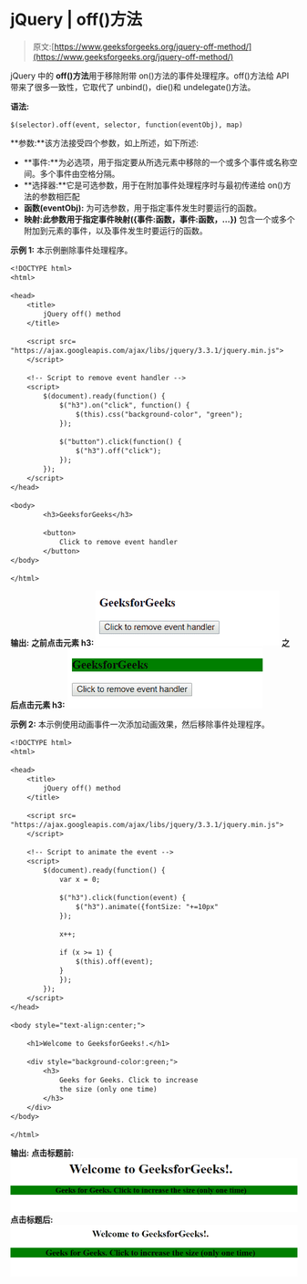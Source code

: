 # jQuery | off()方法

> 原文:[https://www.geeksforgeeks.org/jquery-off-method/](https://www.geeksforgeeks.org/jquery-off-method/)

jQuery 中的 **off()方法**用于移除附带 on()方法的事件处理程序。off()方法给 API 带来了很多一致性，它取代了 unbind()，die()和 undelegate()方法。

**语法:**

```
$(selector).off(event, selector, function(eventObj), map)
```

**参数:**该方法接受四个参数，如上所述，如下所述:

*   **事件:**为必选项，用于指定要从所选元素中移除的一个或多个事件或名称空间。多个事件由空格分隔。
*   **选择器:**它是可选参数，用于在附加事件处理程序时与最初传递给 on()方法的参数相匹配
*   **函数(eventObj):** 为可选参数，用于指定事件发生时要运行的函数。
*   **映射:**此参数用于指定事件映射**({事件:函数，事件:函数，…})** 包含一个或多个附加到元素的事件，以及事件发生时要运行的函数。

**示例 1:** 本示例删除事件处理程序。

```
<!DOCTYPE html>
<html>

<head>
    <title>
        jQuery off() method
    </title>

    <script src=
"https://ajax.googleapis.com/ajax/libs/jquery/3.3.1/jquery.min.js">
    </script>

    <!-- Script to remove event handler -->
    <script>
        $(document).ready(function() {
            $("h3").on("click", function() {
                $(this).css("background-color", "green");
            });

            $("button").click(function() {
                $("h3").off("click");
            });
        });
    </script>
</head>

<body>
        <h3>GeeksforGeeks</h3> 

        <button>
            Click to remove event handler
        </button>
</body>

</html>
```

**输出:**
**之前点击元素 h3:**
![](img/a2d6cc99881dc4af47b45b8b0dc3e998.png)
**之后点击元素 h3:**
![](img/340ef072070d0f6f5d9c7221ea6f3c03.png)

**示例 2:** 本示例使用动画事件一次添加动画效果，然后移除事件处理程序。

```
<!DOCTYPE html>
<html>

<head>
    <title>
        jQuery off() method
    </title>

    <script src=
"https://ajax.googleapis.com/ajax/libs/jquery/3.3.1/jquery.min.js">
    </script>

    <!-- Script to animate the event -->
    <script>
        $(document).ready(function() {
            var x = 0;

            $("h3").click(function(event) {
                $("h3").animate({fontSize: "+=10px"
            });

            x++;

            if (x >= 1) {
                $(this).off(event);
            }
            });
        });
    </script>
</head>

<body style="text-align:center;">

    <h1>Welcome to GeeksforGeeks!.</h1> 

    <div style="background-color:green;">
        <h3>
            Geeks for Geeks. Click to increase
            the size (only one time)
        </h3>    
    </div>
</body>

</html>
```

**输出:**
**点击标题前:**
![](img/6ed1462835a68b9698c4f1d42810ec22.png)
**点击标题后:**
![](img/6e156c08c1bfe5c000d4e4eb8a8b950a.png)